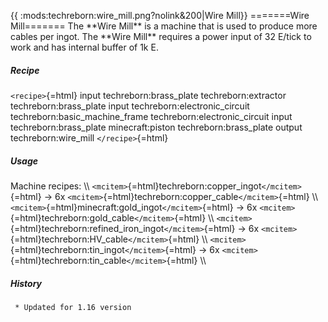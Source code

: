 {{ :mods:techreborn:wire_mill.png?nolink&200\|Wire Mill}} =======Wire
Mill======= The \*\*Wire Mill\*\* is a machine that is used to produce
more cables per ingot. The \*\*Wire Mill\*\* requires a power input of
32 E/tick to work and has internal buffer of 1k E.

##### Recipe

`<recipe>`{=html} input techreborn:brass_plate techreborn:extractor
techreborn:brass_plate input techreborn:electronic_circuit
techreborn:basic_machine_frame techreborn:electronic_circuit input
techreborn:brass_plate minecraft:piston techreborn:brass_plate output
techreborn:wire_mill `</recipe>`{=html}

##### Usage

Machine recipes: \\\\
`<mcitem>`{=html}techreborn:copper_ingot`</mcitem>`{=html} -\> 6x
`<mcitem>`{=html}techreborn:copper_cable`</mcitem>`{=html} \\\\
`<mcitem>`{=html}minecraft:gold_ingot`</mcitem>`{=html} -\> 6x
`<mcitem>`{=html}techreborn:gold_cable`</mcitem>`{=html} \\\\
`<mcitem>`{=html}techreborn:refined_iron_ingot`</mcitem>`{=html} -\> 6x
`<mcitem>`{=html}techreborn:HV_cable`</mcitem>`{=html} \\\\
`<mcitem>`{=html}techreborn:tin_ingot`</mcitem>`{=html} -\> 6x
`<mcitem>`{=html}techreborn:tin_cable`</mcitem>`{=html} \\\\

##### History

` * Updated for 1.16 version`
